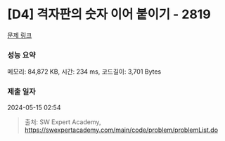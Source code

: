 # [D4] 격자판의 숫자 이어 붙이기 - 2819 

[문제 링크](https://swexpertacademy.com/main/code/problem/problemDetail.do?contestProbId=AV7I5fgqEogDFAXB) 

### 성능 요약

메모리: 84,872 KB, 시간: 234 ms, 코드길이: 3,701 Bytes

### 제출 일자

2024-05-15 02:54



> 출처: SW Expert Academy, https://swexpertacademy.com/main/code/problem/problemList.do